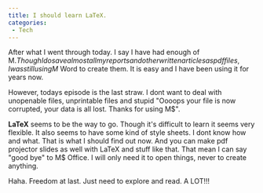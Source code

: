 ```yaml
---
title: I should learn LaTeX.
categories:
 - Tech
---
```


After what I went through today. I say I have had enough of M$. Though I do save almost all my reports and other written articles as pdf files, I was still using M$ Word to create them. It is easy and I have been using it for years now.

However, todays episode is the last straw. I dont want to deal with unopenable files, unprintable files and stupid "Oooops your file is now corrupted, your data is all lost. Thanks for using M$".

**LaTeX** seems to be the way to go. Though it's difficult to learn it seems very flexible. It also seems to have some kind of style sheets. I dont know how and what. That is what I should find out now. And you can make pdf projector slides as well with LaTeX and stuff like that. That mean I can say "good bye" to M$ Office. I will only need it to open things, never to create anything.

Haha. Freedom at last. Just need to explore and read. A LOT!!!
